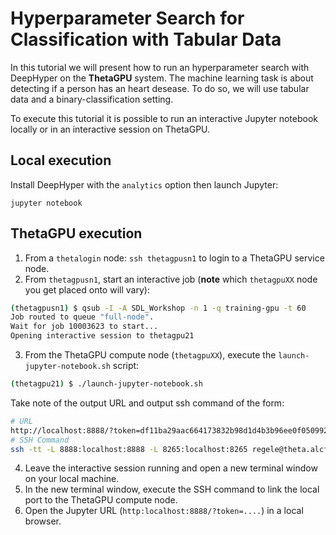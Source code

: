# Hyperparameter Search for Classification with Tabular Data

In this tutorial we will present how to run an hyperparameter search with DeepHyper on the **ThetaGPU** system. The machine learning task is about detecting if a person has an heart desease. To do so, we will use tabular data and a binary-classification setting.

To execute this tutorial it is possible to run an interactive Jupyter notebook locally or in an interactive session on ThetaGPU.

## Local execution

Install DeepHyper with the `analytics` option then launch Jupyter:

```console
jupyter notebook
```

## ThetaGPU execution

1. From a `thetalogin` node: `ssh thetagpusn1` to login to a ThetaGPU service node.
2. From `thetagpusn1`, start an interactive job (**note** which `thetagpuXX` node you get placed onto will vary):

```bash
(thetagpusn1) $ qsub -I -A SDL_Workshop -n 1 -q training-gpu -t 60
Job routed to queue "full-node".
Wait for job 10003623 to start...
Opening interactive session to thetagpu21
```

3. From the ThetaGPU compute node (`thetagpuXX`), execute the `launch-jupyter-notebook.sh` script:

```bash
(thetagpu21) $ ./launch-jupyter-notebook.sh
```

Take note of the output URL and output ssh command of the form:

```bash
# URL
http://localhost:8888/?token=df11ba29aac664173832b98d1d4b3b96ee0f050992ae6591
# SSH Command
ssh -tt -L 8888:localhost:8888 -L 8265:localhost:8265 regele@theta.alcf.anl.gov "ssh -L 8888:localhost:8888 -L 8265:localhost:8265 thetagpu05"
```

4. Leave the interactive session running and open a new terminal window on your local machine.
5. In the new terminal window, execute the SSH command to link the local port to the ThetaGPU compute node.
6. Open the Jupyter URL (`http:localhost:8888/?token=....`) in a local browser.
